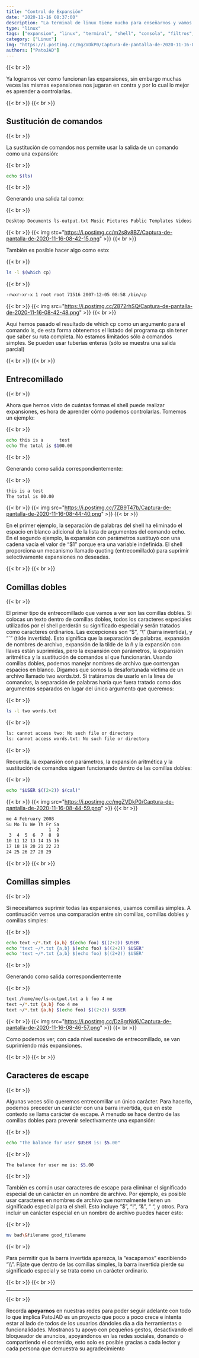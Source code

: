 ```yaml
---
title: "Control de Expansión"
date: "2020-11-16 08:37:00"
description: "La terminal de linux tiene mucho para enseñarnos y vamos a hablar de como controlar la expansión."
type: "linux"
tags: ["expansion", "linux", "terminal", "shell", "consola", "filtros", "echo", "comodines", "control"]
category: ["Linux"]
img: "https://i.postimg.cc/mgZVDkP0/Captura-de-pantalla-de-2020-11-16-08-44-59.png"
authors: ["PatoJAD"]
---
```


{{< br >}}

Ya logramos ver como funcionan las expansiones, sin embargo muchas veces las mismas expansiones nos jugaran en contra y por lo cual lo mejor es aprender a controlarlas.

{{< br >}}
{{< br >}}

## Sustitución de comandos

{{< br >}}

La sustitución de comandos nos permite usar la salida de un comando como una expansión:

{{< br >}}

```bash
echo $(ls)
```

{{< br >}}

Generando una salida tal como:

{{< br >}}

```bash
Desktop Documents ls-output.txt Music Pictures Public Templates Videos
```

{{< br >}}
{{< img stc="https://i.postimg.cc/m2s8v8BZ/Captura-de-pantalla-de-2020-11-16-08-42-15.png" >}}
{{< br >}}

También es posible hacer algo como esto:

{{< br >}}

```bash
ls -l $(which cp)
```

{{< br >}}

```bash
-rwxr-xr-x 1 root root 71516 2007-12-05 08:58 /bin/cp
```

{{< br >}}
{{< img src="https://i.postimg.cc/2872rhSQ/Captura-de-pantalla-de-2020-11-16-08-42-48.png" >}}
{{< br >}}

Aquí hemos pasado el resultado de which cp como un argumento para el comando ls, de esta forma obtenemos el listado del programa cp sin tener que saber su ruta completa. No estamos limitados sólo a comandos simples. Se pueden usar tuberías enteras (sólo se muestra una salida parcial)

{{< br >}}
{{< br >}}

## Entrecomillado

{{< br >}}

Ahora que hemos visto de cuántas formas el shell puede realizar expansiones, es hora de aprender cómo podemos controlarlas. Tomemos un ejemplo:

{{< br >}}

```bash
echo this is a      test
echo The total is $100.00
```

{{< br >}}

Generando como salida correspondientemente:

{{< br >}}

```bash
this is a test
The total is 00.00
```

{{< br >}}
{{< img src="https://i.postimg.cc/7ZB9T47b/Captura-de-pantalla-de-2020-11-16-08-44-40.png" >}}
{{< br >}}

En el primer ejemplo, la separación de palabras del shell ha eliminado el espacio en blanco adicional de la lista de argumentos del comando echo. En el segundo ejemplo, la expansión con parámetros sustituyó con una cadena vacía el valor de “$1” porque era una variable indefinida. El shell proporciona un mecanismo llamado quoting (entrecomillado) para suprimir selectivamente expansiones no deseadas.

{{< br >}}
{{< br >}}

## Comillas dobles

{{< br >}}

El primer tipo de entrecomillado que vamos a ver son las comillas dobles. Si colocas un texto dentro de comillas dobles, todos los caracteres especiales utilizados por el shell perderán su significado especial y serán tratados como caracteres ordinarios. Las excepciones son “$”, “\\” (barra invertida), y “\`” (tilde invertida). Esto significa que la  separación de palabras, expansión de nombres de archivo, expansión de la tilde de la ñ y la expansión con llaves están suprimidas, pero la expansión con parámetros, la expansión aritmética y la sustitución de comandos sí que funcionarán. Usando comillas dobles, podemos manejar nombres de archivo que contengan espacios en blanco. Digamos que somos la desafortunada víctima de un archivo llamado two words.txt. Si tratáramos de usarlo en la línea de comandos, la separación de palabras haría que fuera tratado como dos argumentos separados en lugar del único argumento que queremos:

{{< br >}}

```bash
ls -l two words.txt
```

{{< br >}}

```bash
ls: cannot access two: No such file or directory
ls: cannot access words.txt: No such file or directory
```

{{< br >}}

Recuerda, la expansión con parámetros, la expansión aritmética y la sustitución de comandos siguen funcionando dentro de las comillas dobles:

{{< br >}}

```bash
echo "$USER $((2+2)) $(cal)"
```

{{< br >}}
{{< img src="https://i.postimg.cc/mgZVDkP0/Captura-de-pantalla-de-2020-11-16-08-44-59.png" >}}
{{< br >}}

```bash
me 4 February 2008
Su Mo Tu We Th Fr Sa
                1  2
 3  4  5  6  7  8  9
10 11 12 13 14 15 16
17 18 19 20 21 22 23
24 25 26 27 28 29
```

{{< br >}}
{{< br >}}

## Comillas simples

{{< br >}}

Si necesitamos suprimir todas las expansiones, usamos comillas simples. A continuación vemos una comparación entre sin comillas, comillas dobles y comillas simples:

{{< br >}}

```bash
echo text ~/*.txt {a,b} $(echo foo) $((2+2)) $USER
echo "text ~/*.txt {a,b} $(echo foo) $((2+2)) $USER"
echo 'text ~/*.txt {a,b} $(echo foo) $((2+2)) $USER'
```

{{< br >}}

Generando como salida correspondientemente

{{< br >}}

```bash
text /home/me/ls-output.txt a b foo 4 me
text ~/*.txt {a,b} foo 4 me
text ~/*.txt {a,b} $(echo foo) $((2+2)) $USER
```

{{< br >}}
{{< img src="https://i.postimg.cc/Dz8grNd6/Captura-de-pantalla-de-2020-11-16-08-46-57.png" >}}
{{< br >}}

Como podemos ver, con cada nivel sucesivo de entrecomillado, se van suprimiendo más expansiones.

{{< br >}}
{{< br >}}

## Caracteres de escape

{{< br >}}

Algunas veces sólo queremos entrecomillar un único carácter. Para hacerlo, podemos preceder un carácter con una barra invertida, que en este contexto se llama carácter de escape. A menudo se hace dentro de las comillas dobles para prevenir selectivamente una expansión:

{{< br >}}

```bash
echo "The balance for user $USER is: $5.00"
```

{{< br >}}

```bash
The balance for user me is: $5.00
```

{{< br >}}

También es común usar caracteres de escape para eliminar el significado especial de un carácter en un nombre de archivo. Por ejemplo, es posible usar caracteres en nombres de archivo que normalmente tienen un significado especial para el shell. Esto incluye “$”, “!”, “&”, “ “, y otros. Para incluir un carácter especial en un nombre de archivo  puedes hacer esto:

{{< br >}}

```bash
mv bad\&filename good_filename
```

{{< br >}}

Para permitir que la barra invertida aparezca, la “escapamos” escribiendo “\\\\”. Fíjate que dentro de las comillas simples, la barra invertida pierde su significado especial y se trata como un carácter ordinario.

{{< br >}}
{{< br >}}

---


{{< br >}}

Recorda **apoyarnos** en nuestras redes para poder seguir adelante con todo lo que implica PatoJAD es un proyecto que poco a poco crece e intenta estar al lado de todos de los usuarios dándoles dia a dia herramientas o funcionalidades. Mostranos tu apoyo con pequeños gestos, desactivando el bloqueador de anuncios, apoyándonos en las redes sociales, donando o compartiendo el contenido, esto solo es posible gracias a cada lector y cada persona que demuestra su agradecimiento
